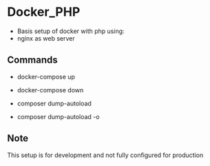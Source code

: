# Docker_PHP
- Basis setup of docker with php using:
- nginx as web server

## Commands
- docker-compose up 
- docker-compose down

- composer dump-autoload
- composer dump-autoload -o

## Note
This setup is for development and not fully configured for production

